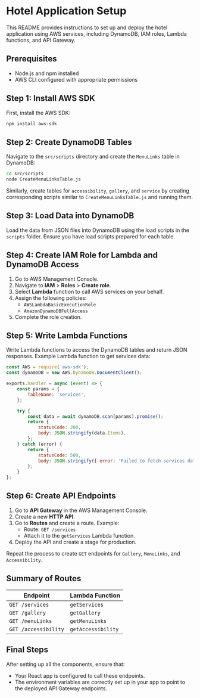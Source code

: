 # Hotel Application Setup

This README provides instructions to set up and deploy the hotel application using AWS services, including DynamoDB, IAM roles, Lambda functions, and API Gateway.

## Prerequisites

- Node.js and npm installed
- AWS CLI configured with appropriate permissions

## Step 1: Install AWS SDK

First, install the AWS SDK:

```bash
npm install aws-sdk
```

## Step 2: Create DynamoDB Tables

Navigate to the `src/scripts` directory and create the `MenuLinks` table in DynamoDB:

```bash
cd src/scripts
node CreateMenuLinksTable.js
```

Similarly, create tables for `accessibility`, `gallery`, and `service` by creating corresponding scripts similar to `CreateMenuLinksTable.js` and running them.

## Step 3: Load Data into DynamoDB

Load the data from JSON files into DynamoDB using the load scripts in the `scripts` folder. Ensure you have load scripts prepared for each table.

## Step 4: Create IAM Role for Lambda and DynamoDB Access

1. Go to AWS Management Console.
2. Navigate to **IAM** > **Roles** > **Create role**.
3. Select **Lambda** function to call AWS services on your behalf.
4. Assign the following policies:
    - `AWSLambdaBasicExecutionRole`
    - `AmazonDynamoDBFullAccess`
5. Complete the role creation.

## Step 5: Write Lambda Functions

Write Lambda functions to access the DynamoDB tables and return JSON responses. Example Lambda function to get services data:

```javascript
const AWS = require('aws-sdk');
const dynamoDB = new AWS.DynamoDB.DocumentClient();

exports.handler = async (event) => {
    const params = {
        TableName: 'services',
    };

    try {
        const data = await dynamoDB.scan(params).promise();
        return {
            statusCode: 200,
            body: JSON.stringify(data.Items),
        };
    } catch (error) {
        return {
            statusCode: 500,
            body: JSON.stringify({ error: 'Failed to fetch services data' }),
        };
    }
};
```

## Step 6: Create API Endpoints

1. Go to **API Gateway** in the AWS Management Console.
2. Create a new **HTTP API**.
3. Go to **Routes** and create a route. Example:
    - Route: `GET /services`
    - Attach it to the `getServices` Lambda function.
4. Deploy the API and create a stage for production.

Repeat the process to create `GET` endpoints for `Gallery`, `MenuLinks`, and `Accessibility`.

## Summary of Routes

| Endpoint          | Lambda Function       |
|-------------------|-----------------------|
| `GET /services`   | `getServices`         |
| `GET /gallery`    | `getGallery`          |
| `GET /menuLinks`  | `getMenuLinks`        |
| `GET /accessibility` | `getAccessibility`  |

## Final Steps

After setting up all the components, ensure that:
- Your React app is configured to call these endpoints.
- The environment variables are correctly set up in your app to point to the deployed API Gateway endpoints.
